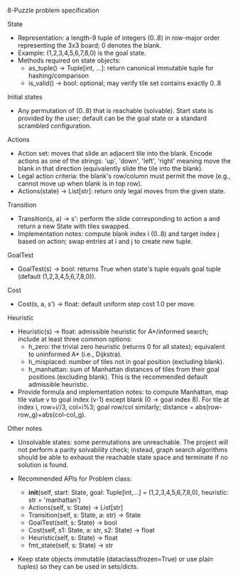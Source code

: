 8-Puzzle problem specification

State
- Representation: a length-9 tuple of integers (0..8) in row-major order representing the 3x3 board; 0 denotes the blank.
- Example: (1,2,3,4,5,6,7,8,0) is the goal state.
- Methods required on state objects:
  - as_tuple() -> Tuple[int, ...]: return canonical immutable tuple for hashing/comparison
  - is_valid() -> bool: optional; may verify tile set contains exactly 0..8

Initial states
- Any permutation of (0..8) that is reachable (solvable). Start state is provided by the user; default can be the goal state or a standard scrambled configuration.

Actions
- Action set: moves that slide an adjacent tile into the blank. Encode actions as one of the strings: 'up', 'down', 'left', 'right' meaning move the blank in that direction (equivalently slide the tile into the blank).
- Legal action criteria: the blank's row/column must permit the move (e.g., cannot move up when blank is in top row).
- Actions(state) -> List[str]: return only legal moves from the given state.

Transition
- Transition(s, a) -> s': perform the slide corresponding to action a and return a new State with tiles swapped.
- Implementation notes: compute blank index i (0..8) and target index j based on action; swap entries at i and j to create new tuple.

GoalTest
- GoalTest(s) -> bool: returns True when state's tuple equals goal tuple (default (1,2,3,4,5,6,7,8,0)).

Cost
- Cost(s, a, s') -> float: default uniform step cost 1.0 per move.

Heuristic
- Heuristic(s) -> float: admissible heuristic for A*/informed search; include at least three common options:
  - h_zero: the trivial zero heuristic (returns 0 for all states); equivalent to uninformed A* (i.e., Dijkstra).
  - h_misplaced: number of tiles not in goal position (excluding blank).
  - h_manhattan: sum of Manhattan distances of tiles from their goal positions (excluding blank). This is the recommended default admissible heuristic.
- Provide formula and implementation notes: to compute Manhattan, map tile value v to goal index (v-1) except blank (0 -> goal index 8). For tile at index i, row=i//3, col=i%3; goal row/col similarly; distance = abs(row-row_g)+abs(col-col_g).

Other notes
- Unsolvable states: some permutations are unreachable. The project will not perform a parity solvability check; instead, graph search algorithms should be able to exhaust the reachable state space and terminate if no solution is found.
- Recommended APIs for Problem class:
  - __init__(self, start: State, goal: Tuple[int,...] = (1,2,3,4,5,6,7,8,0), heuristic: str = 'manhattan')
  - Actions(self, s: State) -> List[str]
  - Transition(self, s: State, a: str) -> State
  - GoalTest(self, s: State) -> bool
  - Cost(self, s1: State, a: str, s2: State) -> float
  - Heuristic(self, s: State) -> float
  - fmt_state(self, s: State) -> str

- Keep state objects immutable (dataclass(frozen=True) or use plain tuples) so they can be used in sets/dicts.
